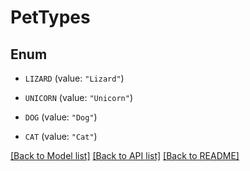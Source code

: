 # PetTypes

## Enum


* `LIZARD` (value: `"Lizard"`)

* `UNICORN` (value: `"Unicorn"`)

* `DOG` (value: `"Dog"`)

* `CAT` (value: `"Cat"`)


[[Back to Model list]](../README.md#documentation-for-models) [[Back to API list]](../README.md#documentation-for-api-endpoints) [[Back to README]](../README.md)


